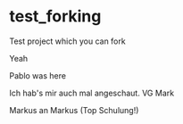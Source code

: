 # test_forking
Test project which you can fork

Yeah


Pablo was here



Ich hab's mir auch mal angeschaut. VG Mark

Markus an Markus (Top Schulung!) 



